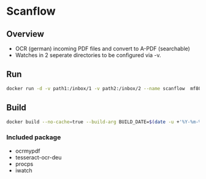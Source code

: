 # Scanflow

## Overview
- OCR (german) incoming PDF files and convert to A-PDF (searchable)
- Watches in 2 seperate directories to be configured via -v.

## Run 
```bash
docker run -d -v path1:/inbox/1 -v path2:/inbox/2 --name scanflow  mf808/scanflow
```

## Build
```bash
docker build --no-cache=true --build-arg BUILD_DATE=$(date -u +'%Y-%m-%dT%H:%M:%SZ') -t mf808/scanflow .
```

### Included package
* ocrmypdf
* tesseract-ocr-deu
* procps
* iwatch 
